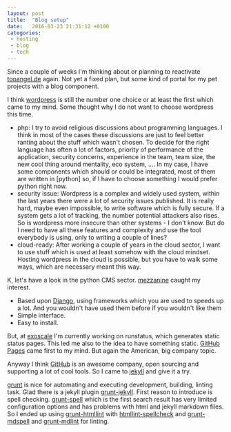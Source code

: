 ```yaml
---
layout: post
title:  "Blog setup"
date:   2016-03-23 21:31:12 +0100
categories:
 - hosting
 - blog
 - tech
---
```


Since a couple of weeks I'm thinking about or planning to reactivate
[tooangel.de] again. Not yet a fixed plan, but some kind of portal for
my pet projects with a blog component.

I think [wordpress] is still the number one choice or at least the first which
came to my mind. Some thought why I do not want to choose wordpress this time.

 - php: I try to avoid religious discussions about programming languages. I
think in most of the cases these discussions are just to feel better ranting
about the stuff which wasn't chosen. To decide for the right language has
often a lot of factors, priority of performance of the application, security
concerns, experience in the team, team size, the new cool thing around
mentality, eco system, ....
In my case, I have some components which should or could be integrated, most
of them are written in [python] so, if I have to choose something I would
prefer python right now.
 - security issue: Wordpress is a complex and widely used system, within the
last years there were a lot of security issues published. It is really hard,
maybe even impossible, to write software which is fully secure. If a system
gets a lot of tracking, the number potential attackers also rises. So is
wordpress more insecure than other systems - I don't know. But do I need to
have all these features and complexity and use the tool everybody is using,
only to writing a couple of lines?
 - cloud-ready: After working a couple of years in the cloud sector, I want to
use stuff which is used at least somehow with the cloud mindset. Hosting
wordpress in the cloud is possible, but you have to walk some ways, which are
necessary meant this way.

K, let's have a look in the python CMS sector. [mezzanine] caught my interest.

 - Based upon [Django], using frameworks which you are used to speeds up a lot.
And you wouldn't have used them before if you wouldn't like them
 - Simple interface.
 - Easy to install.


But, at [exoscale] I'm currently working on runstatus, which generates static status
pages. This led me also to the idea to have something static. [GitHub Pages]
came first to my mind. But again the American, big company topic.

Anyway I think [GitHub] is an awesome company, open sourcing and supporting a
lot of cool tools. So I came to [jekyll] and give it a try.

[grunt] is nice for automating and executing development, building, linting task.
Glad there is a jekyll plugin [grunt-jekyll]. First reason to introduce is
spell checking.
[grunt-spell] which is the first search result has very limited configuration
options and has problems with html and jekyll markdown files.
So I ended up using [grunt-htmllint] with [htmllint-spellcheck] and
[grunt-mdspell] and [grunt-mdlint] for linting.



[exoscale]: https://www.exoscale.ch/
[Django]: https://www.djangoproject.com/
[GitHub]: https://github.com
[GitHub Pages]: https://pages.github.com/
[grunt]: http://gruntjs.com/
[grunt-jekyll]: https://github.com/dannygarcia/grunt-jekyll
[grunt-htmllint]: https://www.npmjs.com/package/grunt-htmllint
[grunt-mdlint]: https://github.com/ChrisWren/grunt-mdlint
[grunt-spell]: https://github.com/shama/grunt-spell
[htmllint-spellcheck]: https://github.com/htmllint/htmllint-spellcheck
[grunt-mdspell]: https://www.npmjs.com/package/grunt-mdspell
[jekyll]: https://jekyllrb.com/
[mezzanine]: http://mezzanine.jupo.org/
[runstatus]: https://runstatus.com/
[tooangel.de]: http://www.tooangel.de
[wordpress]: https://wordpress.com/
